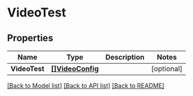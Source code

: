 # VideoTest

## Properties

Name | Type | Description | Notes
------------ | ------------- | ------------- | -------------
**VideoTest** | [**[]VideoConfig**](video_config.md) |  | [optional] 

[[Back to Model list]](../README.md#documentation-for-models) [[Back to API list]](../README.md#documentation-for-api-endpoints) [[Back to README]](../README.md)


